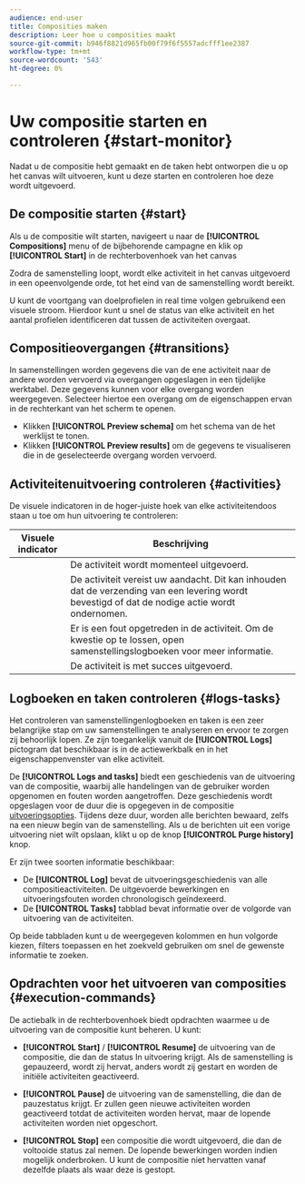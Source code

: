 ```yaml
---
audience: end-user
title: Composities maken
description: Leer hoe u composities maakt
source-git-commit: b946f8821d965fb00f79f6f5557adcfff1ee2387
workflow-type: tm+mt
source-wordcount: '543'
ht-degree: 0%

---
```



# Uw compositie starten en controleren {#start-monitor}

Nadat u de compositie hebt gemaakt en de taken hebt ontworpen die u op het canvas wilt uitvoeren, kunt u deze starten en controleren hoe deze wordt uitgevoerd.

## De compositie starten {#start}

Als u de compositie wilt starten, navigeert u naar de **[!UICONTROL Compositions]** menu of de bijbehorende campagne en klik op **[!UICONTROL Start]** in de rechterbovenhoek van het canvas

Zodra de samenstelling loopt, wordt elke activiteit in het canvas uitgevoerd in een opeenvolgende orde, tot het eind van de samenstelling wordt bereikt.

U kunt de voortgang van doelprofielen in real time volgen gebruikend een visuele stroom. Hierdoor kunt u snel de status van elke activiteit en het aantal profielen identificeren dat tussen de activiteiten overgaat.

## Compositieovergangen {#transitions}

In samenstellingen worden gegevens die van de ene activiteit naar de andere worden vervoerd via overgangen opgeslagen in een tijdelijke werktabel. Deze gegevens kunnen voor elke overgang worden weergegeven. Selecteer hiertoe een overgang om de eigenschappen ervan in de rechterkant van het scherm te openen.

* Klikken **[!UICONTROL Preview schema]** om het schema van de het werklijst te tonen.
* Klikken **[!UICONTROL Preview results]** om de gegevens te visualiseren die in de geselecteerde overgang worden vervoerd.

## Activiteitenuitvoering controleren {#activities}

De visuele indicatoren in de hoger-juiste hoek van elke activiteitendoos staan u toe om hun uitvoering te controleren:

| Visuele indicator | Beschrijving |
|-----|------------|
|  | De activiteit wordt momenteel uitgevoerd. |
|  | De activiteit vereist uw aandacht. Dit kan inhouden dat de verzending van een levering wordt bevestigd of dat de nodige actie wordt ondernomen. |
|  | Er is een fout opgetreden in de activiteit. Om de kwestie op te lossen, open samenstellingslogboeken voor meer informatie. |
|  | De activiteit is met succes uitgevoerd. |

## Logboeken en taken controleren {#logs-tasks}

Het controleren van samenstellingenlogboeken en taken is een zeer belangrijke stap om uw samenstellingen te analyseren en ervoor te zorgen zij behoorlijk lopen. Ze zijn toegankelijk vanuit de **[!UICONTROL Logs]** pictogram dat beschikbaar is in de actiewerkbalk en in het eigenschappenvenster van elke activiteit.

De **[!UICONTROL Logs and tasks]** biedt een geschiedenis van de uitvoering van de compositie, waarbij alle handelingen van de gebruiker worden opgenomen en fouten worden aangetroffen. Deze geschiedenis wordt opgeslagen voor de duur die is opgegeven in de compositie [uitvoeringsopties](composition-settings.md). Tijdens deze duur, worden alle berichten bewaard, zelfs na een nieuw begin van de samenstelling. Als u de berichten uit een vorige uitvoering niet wilt opslaan, klikt u op de knop **[!UICONTROL Purge history]** knop.

Er zijn twee soorten informatie beschikbaar:

* De **[!UICONTROL Log]** bevat de uitvoeringsgeschiedenis van alle compositieactiviteiten. De uitgevoerde bewerkingen en uitvoeringsfouten worden chronologisch geïndexeerd.
* De **[!UICONTROL Tasks]** tabblad bevat informatie over de volgorde van uitvoering van de activiteiten.

Op beide tabbladen kunt u de weergegeven kolommen en hun volgorde kiezen, filters toepassen en het zoekveld gebruiken om snel de gewenste informatie te zoeken.

## Opdrachten voor het uitvoeren van composities {#execution-commands}

De actiebalk in de rechterbovenhoek biedt opdrachten waarmee u de uitvoering van de compositie kunt beheren. U kunt:

* **[!UICONTROL Start]** / **[!UICONTROL Resume]** de uitvoering van de compositie, die dan de status In uitvoering krijgt. Als de samenstelling is gepauzeerd, wordt zij hervat, anders wordt zij gestart en worden de initiële activiteiten geactiveerd.

* **[!UICONTROL Pause]** de uitvoering van de samenstelling, die dan de pauzestatus krijgt. Er zullen geen nieuwe activiteiten worden geactiveerd totdat de activiteiten worden hervat, maar de lopende activiteiten worden niet opgeschort.

* **[!UICONTROL Stop]** een compositie die wordt uitgevoerd, die dan de voltooide status zal nemen. De lopende bewerkingen worden indien mogelijk onderbroken. U kunt de compositie niet hervatten vanaf dezelfde plaats als waar deze is gestopt.
